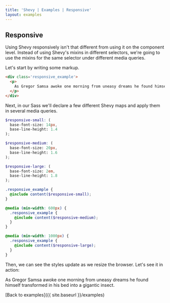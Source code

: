 ```yaml
---
title: 'Shevy | Examples | Responsive'
layout: examples
---
```


## Responsive

Using Shevy responsively isn't that different from using it on the component level. Instead of using Shevy's mixins in different selectors, we're going to use the mixins for the same selector under different media queries.

Let's start by writing some markup.

```html
<div class='responsive_example'>
  <p>
    As Gregor Samsa awoke one morning from uneasy dreams he found himself transformed in his bed into a gigantic insect.
  </p>
</div>
```

Next, in our Sass we'll declare a few different Shevy maps and apply them in several media queries.

```scss
$responsive-small: (
  base-font-size: 14px,
  base-line-height: 1.4
);

$responsive-medium: (
  base-font-size: 20px,
  base-line-height: 1.6
);

$responsive-large: (
  base-font-size: 2em,
  base-line-height: 1.8
);

.responsive_example {
  @include content($responsive-small);
}

@media (min-width: 600px) {
  .responsive_example {
    @include content($responsive-medium);
  }
}

@media (min-width: 1000px) {
  .responsive_example {
    @include content($responsive-large);
  }
}
```

Then, we can see the styles update as we resize the browser. Let's see it in action:

<div class="responsive_example">
  <p>
    As Gregor Samsa awoke one morning from uneasy dreams he found himself transformed in his bed into a gigantic insect.
  </p>
</div>

[Back to examples]({{ site.baseurl }}/examples)

